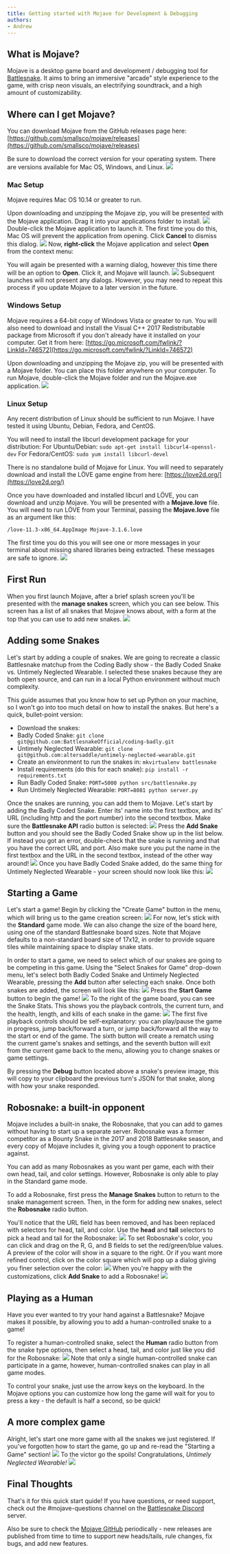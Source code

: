 ```yaml
---
title: Getting started with Mojave for Development & Debugging
authors:
- Andrew
---
```


## What is Mojave?

Mojave is a desktop game board and development / debugging tool for [Battlesnake](https://play.battlesnake.com/). It aims to bring an immersive "arcade" style experience to the game, with crisp neon visuals, an electrifying soundtrack, and a high amount of customizability.

## Where can I get Mojave?

You can download Mojave from the GitHub releases page here: [https://github.com/smallsco/mojave/releases](https://github.com/smallsco/mojave/releases)

Be sure to download the correct version for your operating system. There are versions available for Mac OS, Windows, and Linux.
![](./img/image-41.png)
### Mac Setup

Mojave requires Mac OS 10.14 or greater to run.

Upon downloading and unzipping the Mojave zip, you will be presented with the Mojave application. Drag it into your applications folder to install.
![](./img/image-42.png)
Double-click the Mojave application to launch it. The first time you do this, Mac OS will prevent the application from opening. Click **Cancel** to dismiss this dialog.
![](./img/image-43.png)
Now, **right-click** the Mojave application and select **Open** from the context menu:

You will again be presented with a warning dialog, however this time there will be an option to **Open**. Click it, and Mojave will launch.
![](./img/image-45.png)
Subsequent launches will not present any dialogs. However, you may need to repeat this process if you update Mojave to a later version in the future.

### Windows Setup

Mojave requires a 64-bit copy of Windows Vista or greater to run. You will also need to download and install the Visual C++ 2017 Redistributable package from Microsoft if you don't already have it installed on your computer. Get it from here: [https://go.microsoft.com/fwlink/?LinkId=746572](https://go.microsoft.com/fwlink/?LinkId=746572)

Upon downloading and unzipping the Mojave zip, you will be presented with a Mojave folder. You can place this folder anywhere on your computer. To run Mojave, double-click the Mojave folder and run the Mojave.exe application.
![](./img/image-47.png)
### Linux Setup

Any recent distribution of Linux should be sufficient to run Mojave. I have tested it using Ubuntu, Debian, Fedora, and CentOS.

You will need to install the libcurl development package for your distribution:
For Ubuntu/Debian: `sudo apt-get install libcurl4-openssl-dev`
For Fedora/CentOS: `sudo yum install libcurl-devel`

There is no standalone build of Mojave for Linux. You will need to separately download and install the LÖVE game engine from here: [https://love2d.org/](https://love2d.org/)

Once you have downloaded and installed libcurl and LÖVE, you can download and unzip Mojave. You will be presented with a **Mojave.love** file. You will need to run LÖVE from your Terminal, passing the **Mojave.love** file as an argument like this:

`/love-11.3-x86_64.AppImage Mojave-3.1.6.love`

The first time you do this you will see one or more messages in your terminal about missing shared libraries being extracted. These messages are safe to ignore.
![](./img/image-48.png)
## First Run

When you first launch Mojave, after a brief splash screen you'll be presented with the **manage snakes** screen, which you can see below. This screen has a list of all snakes that Mojave knows about, with a form at the top that you can use to add new snakes.
![](./img/image-49.png)
## Adding some Snakes

Let's start by adding a couple of snakes. We are going to recreate a classic Battlesnake matchup from the Coding Badly show - the Badly Coded Snake vs. Untimely Neglected Wearable. I selected these snakes because they are both open source, and can run in a local Python environment without much complexity.

This guide assumes that you know how to set up Python on your machine, so I won't go into too much detail on how to install the snakes. But here's a quick, bullet-point version:

- Download the snakes:
- Badly Coded Snake: `git clone git@github.com:BattlesnakeOfficial/coding-badly.git`
- Untimely Neglected Wearable: `git clone git@github.com:altersaddle/untimely-neglected-wearable.git`
- Create an environment to run the snakes in: `mkvirtualenv battlesnake`
- Install requirements (do this for each snake): `pip install -r requirements.txt`
- Run Badly Coded Snake: `PORT=5000 python src/battlesnake.py`
- Run Untimely Neglected Wearable: `PORT=8081 python server.py`

Once the snakes are running, you can add them to Mojave. Let's start by adding the Badly Coded Snake. Enter its' name into the first textbox, and its' URL (including http and the port number) into the second textbox. Make sure the **Battlesnake API** radio button is selected:
![](./img/image-50.png)
Press the **Add Snake** button and you should see the Badly Coded Snake show up in the list below. If instead you got an error, double-check that the snake is running and that you have the correct URL and port. Also make sure you put the name in the first textbox and the URL in the second textbox, instead of the other way around!
![](./img/image-51.png)
Once you have Badly Coded Snake added, do the same thing for Untimely Neglected Wearable - your screen should now look like this:
![](./img/image-52.png)
## Starting a Game

Let's start a game! Begin by clicking the "Create Game" button in the menu, which will bring us to the game creation screen:
![](./img/image-55.png)
For now, let's stick with the **Standard** game mode. We can also change the size of the board here, using one of the standard Battlesnake board sizes. Note that Mojave defaults to a non-standard board size of 17x12, in order to provide square tiles while maintaining space to display snake stats.

In order to start a game, we need to select which of our snakes are going to be competing in this game. Using the "Select Snakes for Game" drop-down menu, let's select both Badly Coded Snake and Untimely Neglected Wearable, pressing the **Add** button after selecting each snake. Once both snakes are added, the screen will look like this:
![](./img/image-56.png)
Press the **Start Game** button to begin the game!
![](./img/game_in_progress.gif)
To the right of the game board, you can see the Snake Stats. This shows you the playback controls, the current turn, and the health, length, and kills of each snake in the game:
![](./img/image-58.png)
The first five playback controls should be self-explanatory: you can play/pause the game in progress, jump back/forward a turn, or jump back/forward all the way to the start or end of the game. The sixth button will create a rematch using the current game's snakes and settings, and the seventh button will exit from the current game back to the menu, allowing you to change snakes or game settings.

By pressing the **Debug** button located above a snake's preview image, this will copy to your clipboard the previous turn's JSON for that snake, along with how your snake responded.

## Robosnake: a built-in opponent

Mojave includes a built-in snake, the Robosnake, that you can add to games without having to start up a separate server. Robosnake was a former competitor as a Bounty Snake in the 2017 and 2018 Battlesnake season, and every copy of Mojave includes it, giving you a tough opponent to practice against.

You can add as many Robosnakes as you want per game, each with their own head, tail, and color settings. However, Robosnake is only able to play in the Standard game mode.

To add a Robosnake, first press the **Manage Snakes** button to return to the snake management screen. Then, in the form for adding new snakes, select the **Robosnake** radio button.

You'll notice that the URL field has been removed, and has been replaced with selectors for head, tail, and color. Use the **head** and **tail** selectors to pick a head and tail for the Robosnake:
![](./img/image-59.png)
To set Robosnake's color, you can click and drag on the R, G, and B fields to set the red/green/blue values. A preview of the color will show in a square to the right. Or if you want more refined control, click on the color square which will pop up a dialog giving you finer selection over the color:
![](./img/image-60.png)
When you're happy with the customizations, click **Add Snake** to add a Robosnake!
![](./img/image-61.png)
## Playing as a Human

Have you ever wanted to try your hand against a Battlesnake? Mojave makes it possible, by allowing you to add a human-controlled snake to a game!

To register a human-controlled snake, select the **Human** radio button from the snake type options, then select a head, tail, and color just like you did for the Robosnake:
![](./img/image-62.png)
Note that only a single human-controlled snake can participate in a game, however, human-controlled snakes can play in all game modes.

To control your snake, just use the arrow keys on the keyboard. In the Mojave options you can customize how long the game will wait for you to press a key - the default is half a second, so be quick!

## A more complex game

Alright, let's start one more game with all the snakes we just registered. If you've forgotten how to start the game, go up and re-read the "Starting a Game" section!
![](./img/image-63.png)
To the victor go the spoils! Congratulations, *Untimely Neglected Wearable!*
![](./img/image-64.png)
## Final Thoughts

That's it for this quick start quide! If you have questions, or need support, check out the #mojave-questions channel on the [Battlesnake Discord](https://play.battlesnake.com/discord/) server.

Also be sure to check the [Mojave GitHub](https://github.com/smallsco/mojave) periodically - new releases are published from time to time to support new heads/tails, rule changes, fix bugs, and add new features.
